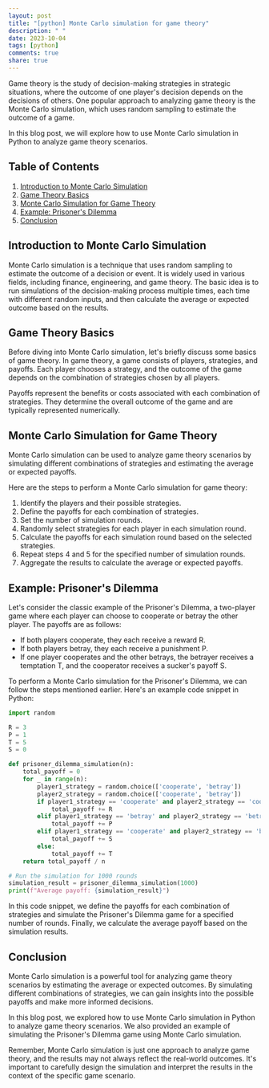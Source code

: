 ```yaml
---
layout: post
title: "[python] Monte Carlo simulation for game theory"
description: " "
date: 2023-10-04
tags: [python]
comments: true
share: true
---
```


Game theory is the study of decision-making strategies in strategic situations, where the outcome of one player's decision depends on the decisions of others. One popular approach to analyzing game theory is the Monte Carlo simulation, which uses random sampling to estimate the outcome of a game.

In this blog post, we will explore how to use Monte Carlo simulation in Python to analyze game theory scenarios.

## Table of Contents
1. [Introduction to Monte Carlo Simulation](#introduction-to-monte-carlo-simulation)
2. [Game Theory Basics](#game-theory-basics)
3. [Monte Carlo Simulation for Game Theory](#monte-carlo-simulation-for-game-theory)
4. [Example: Prisoner's Dilemma](#example-prisoners-dilemma)
5. [Conclusion](#conclusion)

## Introduction to Monte Carlo Simulation

Monte Carlo simulation is a technique that uses random sampling to estimate the outcome of a decision or event. It is widely used in various fields, including finance, engineering, and game theory. The basic idea is to run simulations of the decision-making process multiple times, each time with different random inputs, and then calculate the average or expected outcome based on the results.

## Game Theory Basics

Before diving into Monte Carlo simulation, let's briefly discuss some basics of game theory. In game theory, a game consists of players, strategies, and payoffs. Each player chooses a strategy, and the outcome of the game depends on the combination of strategies chosen by all players.

Payoffs represent the benefits or costs associated with each combination of strategies. They determine the overall outcome of the game and are typically represented numerically.

## Monte Carlo Simulation for Game Theory

Monte Carlo simulation can be used to analyze game theory scenarios by simulating different combinations of strategies and estimating the average or expected payoffs.

Here are the steps to perform a Monte Carlo simulation for game theory:

1. Identify the players and their possible strategies.
2. Define the payoffs for each combination of strategies.
3. Set the number of simulation rounds.
4. Randomly select strategies for each player in each simulation round.
5. Calculate the payoffs for each simulation round based on the selected strategies.
6. Repeat steps 4 and 5 for the specified number of simulation rounds.
7. Aggregate the results to calculate the average or expected payoffs.

## Example: Prisoner's Dilemma

Let's consider the classic example of the Prisoner's Dilemma, a two-player game where each player can choose to cooperate or betray the other player. The payoffs are as follows:

- If both players cooperate, they each receive a reward R.
- If both players betray, they each receive a punishment P.
- If one player cooperates and the other betrays, the betrayer receives a temptation T, and the cooperator receives a sucker's payoff S.

To perform a Monte Carlo simulation for the Prisoner's Dilemma, we can follow the steps mentioned earlier. Here's an example code snippet in Python:

```python
import random

R = 3
P = 1
T = 5
S = 0

def prisoner_dilemma_simulation(n):
    total_payoff = 0
    for _ in range(n):
        player1_strategy = random.choice(['cooperate', 'betray'])
        player2_strategy = random.choice(['cooperate', 'betray'])
        if player1_strategy == 'cooperate' and player2_strategy == 'cooperate':
            total_payoff += R
        elif player1_strategy == 'betray' and player2_strategy == 'betray':
            total_payoff += P
        elif player1_strategy == 'cooperate' and player2_strategy == 'betray':
            total_payoff += S
        else:
            total_payoff += T
    return total_payoff / n

# Run the simulation for 1000 rounds
simulation_result = prisoner_dilemma_simulation(1000)
print(f"Average payoff: {simulation_result}")
```

In this code snippet, we define the payoffs for each combination of strategies and simulate the Prisoner's Dilemma game for a specified number of rounds. Finally, we calculate the average payoff based on the simulation results.

## Conclusion

Monte Carlo simulation is a powerful tool for analyzing game theory scenarios by estimating the average or expected outcomes. By simulating different combinations of strategies, we can gain insights into the possible payoffs and make more informed decisions.

In this blog post, we explored how to use Monte Carlo simulation in Python to analyze game theory scenarios. We also provided an example of simulating the Prisoner's Dilemma game using Monte Carlo simulation.

Remember, Monte Carlo simulation is just one approach to analyze game theory, and the results may not always reflect the real-world outcomes. It's important to carefully design the simulation and interpret the results in the context of the specific game scenario.